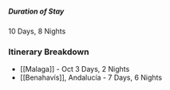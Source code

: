 ##### Duration of Stay
10 Days, 8 Nights

### Itinerary Breakdown
- [[Malaga]] - Oct 3 Days, 2 Nights
- [[Benahavís]], Andalucía - 7 Days, 6 Nights
